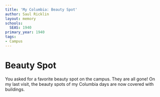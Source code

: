 ```yaml
---
title: 'My Columbia: Beauty Spot'
author: Saul Ricklin
layout: memory
schools:
  SEAS: 1940
primary_year: 1940
tags:
- Campus
---
```

# Beauty Spot

You asked for a favorite beauty spot on the campus. They are all gone! On my last visit, the beauty spots of my Columbia days are now covered with buildings.
